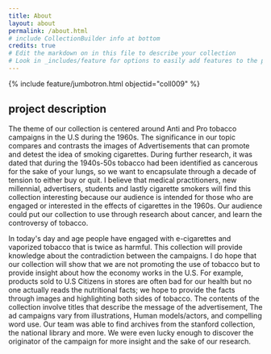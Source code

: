 ```yaml
---
title: About
layout: about
permalink: /about.html
# include CollectionBuilder info at bottom
credits: true
# Edit the markdown on in this file to describe your collection
# Look in _includes/feature for options to easily add features to the page
---
```


{% include feature/jumbotron.html objectid="coll009" %}

## project description

The theme of our collection is centered around Anti and Pro tobacco campaigns in the U.S during the 1960s. The significance in our topic compares and contrasts the images of Advertisements that can promote and detest the idea of smoking cigarettes. During further research, it was dated that during the 1940s-50s tobacco had been identified as cancerous for the sake of your lungs, so we want to encapsulate through a decade of tension to either buy or quit. I believe that medical practitioners, new millennial, advertisers, students and lastly cigarette smokers will find this collection interesting because our audience is intended for those who are engaged or interested in the effects of cigarettes in the 1960s. Our audience could put our collection to use through research about cancer, and learn the controversy of tobacco. 

In today's day and age people have engaged with e-cigarettes and vaporized tobacco that is twice as harmful. This collection will provide knowledge about the contradiction between the campaigns.
 I do hope that our collection will show that we are not promoting the use of tobacco but to provide insight about how the economy works in the U.S. For example, products sold to U.S Citizens in stores are often bad for our health but no one actually reads the nutritional facts; we hope to provide the facts through images and highlighting both sides of tobacco. The contents of the collection involve titles that describe the message of the advertisement, The ad campaigns vary from illustrations, Human models/actors, and compelling word use. Our team was able to find archives from the stanford collection, the national library and more. We were even lucky enough to discover the originator of the campaign for more insight and the sake of our research. 
